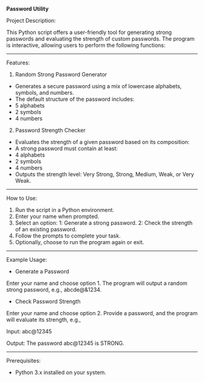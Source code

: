 **Password Utility**

Project Description:

This Python script offers a user-friendly tool for generating strong passwords and evaluating the strength of custom passwords. The program is interactive, allowing users to perform the following functions:

<hr/>

Features:

1. Random Strong Password Generator

* Generates a secure password using a mix of lowercase alphabets, symbols, and numbers.
* The default structure of the password includes:
* 5 alphabets
* 2 symbols
* 4 numbers

2. Password Strength Checker

* Evaluates the strength of a given password based on its composition:
* A strong password must contain at least:
* 4 alphabets
* 2 symbols
* 4 numbers
* Outputs the strength level: Very Strong, Strong, Medium, Weak, or Very Weak.

<hr/>

How to Use:

1. Run the script in a Python environment.
2. Enter your name when prompted.
3. Select an option:
1: Generate a strong password.
2: Check the strength of an existing password.
4. Follow the prompts to complete your task.
5. Optionally, choose to run the program again or exit.

<hr/>

Example Usage:

* Generate a Password

Enter your name and choose option 1. The program will output a random strong password, e.g., abcde@&1234.

* Check Password Strength

Enter your name and choose option 2. Provide a password, and the program will evaluate its strength, e.g.,

Input: abc@12345

Output: The password abc@12345 is STRONG.

<hr/>

Prerequisites:

* Python 3.x installed on your system.
